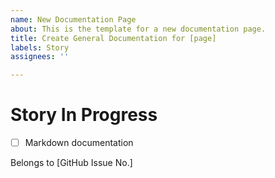 ```yaml
---
name: New Documentation Page
about: This is the template for a new documentation page.
title: Create General Documentation for [page]
labels: Story
assignees: ''

---
```


# Story In Progress

- [ ] Markdown documentation

Belongs to [GitHub Issue No.]
